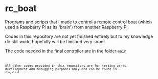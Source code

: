 rc_boat
=======

Programs and scripts that I made to control a remote control boat (which used a Raspberry Pi as its 'brain') from another Raspberry Pi.

Codes in this repository are not yet finished entirely but to my knowledge do still work, hopefully will be finished very soon!

The code needed in the final controller are in the folder <code>main<code>

All other codes provided in this repository are for testing parts, devellopment and debugging purposes only and can be found in <code>dbug-test<code>.

